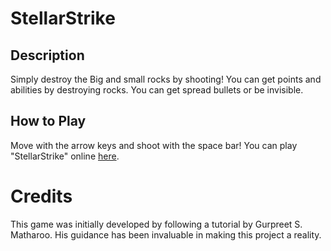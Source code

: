 # StellarStrike

## Description
Simply destroy the Big and small rocks by shooting! You can get points and abilities by destroying rocks.
You can get spread bullets or be invisible.

## How to Play

Move with the arrow keys and shoot with the space bar!
You can play "StellarStrike" online [here](https://hyojinseo.github.io/Space-Rocks/). 

# Credits
This game was initially developed by following a tutorial by Gurpreet S. Matharoo.
His guidance has been invaluable in making this project a reality.
